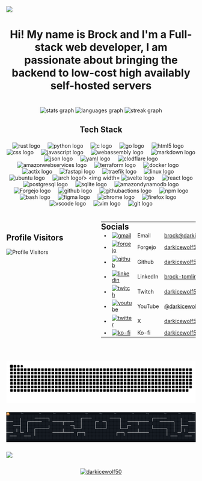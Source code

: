 <div>
  <img style="100%" src="https://capsule-render.vercel.app/api?type=waving&height=100&section=header&reversal=false&fontSize=70&fontColor=FFFFFF&fontAlign=50&fontAlignY=50&stroke=-&descSize=20&descAlign=50&descAlignY=50&theme=tokyonight"  />
</div>

###

<h1 align="center">Hi! My name is Brock and I'm a Full-stack web developer, I am passionate about bringing the backend to low-cost high availably self-hosted servers</h1>

###

<br clear="both">

<div align="center">
  <img src="https://github-readme-stats.vercel.app/api?username=darkicewolf50&hide_title=false&hide_rank=false&show_icons=true&include_all_commits=true&count_private=true&disable_animations=false&theme=dracula&locale=en&hide_border=true" height="150" alt="stats graph"  />
  <img src="https://github-readme-stats.vercel.app/api/top-langs?username=darkicewolf50&locale=en&hide_title=false&layout=compact&card_width=320&langs_count=6&theme=dracula&hide_border=true&order=2" height="160" alt="languages graph"  />
  <img src="https://streak-stats.demolab.com?user=darkicewolf50&locale=en&mode=weekly&theme=dracula&hide_border=true&border_radius=5&order=3" height="150" alt="streak graph"  />
</div>

###

<h2 align="center">Tech Stack</h2>

###

<div align="center">
    <img src="https://skillicons.dev/icons?i=rust" height="60" alt="rust logo"  />
    <img width="12" />
    <img src="https://skillicons.dev/icons?i=py" height="60" alt="python logo"  />
    <img width="12" />
    <img src="https://cdn.jsdelivr.net/gh/devicons/devicon/icons/c/c-original.svg" height="60" alt="c logo"  />
    <img width="12" />
    <img src="https://cdn.jsdelivr.net/gh/devicons/devicon/icons/go/go-original.svg" height="60" alt="go logo"  />
    <img width="12" />
    <img src="https://skillicons.dev/icons?i=html" height="60" alt="html5 logo"  />
    <img width="12" />
    <img src="https://cdn.jsdelivr.net/gh/devicons/devicon/icons/css3/css3-original.svg" height="60" alt="css logo"  />
    <img width="12" />
    <img src="https://skillicons.dev/icons?i=js" height="60" alt="javascript logo"  />
    <img width="12" />
    <img src="https://skillicons.dev/icons?i=wasm" height="60" alt="webassembly logo"  />
    <img width="12" />
    <img src="https://skillicons.dev/icons?i=md" height="60" alt="markdown logo" />
    <img width="12" />
    <img src="https://cdn.jsdelivr.net/gh/devicons/devicon@latest/icons/json/json-original.svg" height="60" alt="json logo" />
    <img width="12" />
    <img src="https://cdn.jsdelivr.net/gh/devicons/devicon@latest/icons/yaml/yaml-original.svg" height="60" alt="yaml logo" />
    <img width="12" />        
    <img src="https://cdn.jsdelivr.net/gh/devicons/devicon@latest/icons/cloudflare/cloudflare-original.svg" height="60" alt="clodflare logo" />
    <img width="12" />
    <img src="https://skillicons.dev/icons?i=aws" height="60" alt="amazonwebservices logo"  />
    <img width="12" />
    <img src="https://cdn.jsdelivr.net/gh/devicons/devicon/icons/terraform/terraform-original.svg" height="60" alt="terraform logo"  />
    <img width="12" />
    <img src="https://skillicons.dev/icons?i=docker" height="60" alt="docker logo"  />
    <img width="12" />
    <img src="https://skillicons.dev/icons?i=actix" height="60" alt="actix logo"  />
    <img width="12" />
    <img src="https://cdn.jsdelivr.net/gh/devicons/devicon/icons/fastapi/fastapi-original.svg" height="60" alt="fastapi logo"  />
    <img width="12" />
    <img src="https://cdn.jsdelivr.net/gh/devicons/devicon@latest/icons/traefikproxy/traefikproxy-original.svg"  height="60" alt="traefik logo" />
    <img width="12" />     
    <img src="https://skillicons.dev/icons?i=linux" height="60" alt="linux logo"  />
    <img width="12" />
    <img src="https://cdn.jsdelivr.net/gh/devicons/devicon@latest/icons/ubuntu/ubuntu-original.svg" height="60" alt="ubuntu logo"  />
    <img width="12" />
    <img src="https://cdn.jsdelivr.net/gh/devicons/devicon@latest/icons/archlinux/archlinux-original.svg" height="60" alt="arch logo/>
    <img width="12" />
    <img src="https://skillicons.dev/icons?i=svelte" height="60" alt="svelte logo"  />
    <img width="12" />
    <img src="https://skillicons.dev/icons?i=react" height="60" alt="react logo"  />
    <img width="12" />
    <img src="https://skillicons.dev/icons?i=postgres" height="60" alt="postgresql logo"  />
    <img width="12" />
    <img src="https://cdn.jsdelivr.net/gh/devicons/devicon/icons/sqlite/sqlite-original.svg" height="60" alt="sqlite logo"  />
    <img width="12" />
    <img src="https://skillicons.dev/icons?i=dynamodb" height="60" alt="amazondynamodb logo"  />
    <img width="12" />
    <img src="https://cdn.jsdelivr.net/gh/devicons/devicon@latest/icons/forgejo/forgejo-original.svg" height="60" alt="Forgejo logo" />
    <img width="12" />   
    <img src="https://skillicons.dev/icons?i=github" height="60" alt="github logo" />
    <img width="12" />
    <img src="https://skillicons.dev/icons?i=githubactions" height="60" alt="githubactions logo"  />
    <img width="12" />
    <img src="https://cdn.jsdelivr.net/gh/devicons/devicon@latest/icons/npm/npm-original.svg" height="60" alt="npm logo"/>   
    <img src="https://skillicons.dev/icons?i=bash" height="60" alt="bash logo"  />
    <img width="12" />
    <img src="https://cdn.jsdelivr.net/gh/devicons/devicon/icons/figma/figma-original.svg" height="60" alt="figma logo"  />
    <img width="12" />
    <img src="https://cdn.jsdelivr.net/gh/devicons/devicon@latest/icons/chrome/chrome-original.svg" height="60" alt="chrome logo" />
    <img width="12" />
    <img src="https://cdn.jsdelivr.net/gh/devicons/devicon/icons/firefox/firefox-original.svg" height="60" alt="firefox logo"  />
    <img width="12" />
    <img src="https://skillicons.dev/icons?i=vscode" height="60" alt="vscode logo"  />
    <img width="12" />
    <img src="https://skillicons.dev/icons?i=vim" height="60" alt="vim logo"  />
    <img width="12" />
    <img src="https://skillicons.dev/icons?i=git" height="60" alt="git logo"  />
</div>

###

<br clear="both">
<div style="display: flex; align-items: flex-start; justify-content: space-between; column-gap:2svb;">

  <!-- Profile Visitors on the left -->
  <div style="flex: 1; max-width: 50%;">
    <h2>Profile Visitors</h2>
    <img src="https://count.getloli.com/@:darkicewolf50?theme=rule34&padding=7&scale=1&align=top&pixelated=1&darkmode=auto" alt="Profile Visitors" />
  </div>

  <!-- Social links on the right -->
  <div style="flex: 1; max-width: 50%;">
    <table style="border-collapse: collapse; margin: 0; padding: 0; width: 100%;">
        <!-- Header as first row -->
        <tr>
            <td colspan="4" style="text-align: left; padding: 0;">
            <h2 style="margin: 0;">Socials</h2>
            </td>
        </tr>
        <!-- Hidden row for spacing (optional) -->
        <tr style="display:none;">
            <td>&nbsp;</td>
            <td>Icon</td>
            <td>Name</td>
            <td>Link/Value</td>
        </tr>
        <!-- Social links -->
        <tr>
            <td>•</td>
            <td><a href="mailto:brock@darkicewolf50.dev" target="_blank" rel="me"><img src="https://raw.githubusercontent.com/maurodesouza/profile-readme-generator/master/src/assets/icons/social/gmail/default.svg" width="32" height="32" alt="gmail" /></a></td>
            <td>Email</td>
            <td><a href="mailto:brock@darkicewolf50.dev">brock@darkicewolf50.dev</a></td>
        </tr>
        <tr>
            <td>•</td>
            <td>
                <a href="https://forge.ucalgarybaja.ca/darkicewolf50" target="_blank" rel="me">
                    <img src="https://cdn.jsdelivr.net/gh/devicons/devicon@latest/icons/forgejo/forgejo-original.svg" width="32" height="32" alt="forgejo" />
                </a>
            </td>
            <td>Forgejo</td>
            <td><a href="https://forge.ucalgarybaja.ca/darkicewolf50">darkicewolf50</a></td>
        </tr>        
        <tr>
            <td>•</td>
            <td>
                <a href="https://github.com/darkicewolf50" target="_blank" rel="me">
                    <img src="https://cdn.jsdelivr.net/gh/devicons/devicon@latest/icons/github/github-original.svg" width="32" height="32" alt="github" />
                </a>
            </td>
            <td>Github</td>
            <td><a href="https://github.com/darkicewolf50">darkicewolf50</a></td>
        </tr>
        <tr>
            <td>•</td>
            <td><a href="https://www.linkedin.com/in/brock-tomlinson" target="_blank"><img src="https://raw.githubusercontent.com/maurodesouza/profile-readme-generator/master/src/assets/icons/social/linkedin/default.svg" width="32" height="32" alt="linkedin" /></a></td>
            <td>LinkedIn</td>
            <td><a href="https://www.linkedin.com/in/brock-tomlinson">brock-tomlinson</a></td>
        </tr>
        <tr>
            <td>•</td>
            <td><a href="https://www.twitch.tv/darkicewolf50" target="_blank"><img src="https://raw.githubusercontent.com/maurodesouza/profile-readme-generator/master/src/assets/icons/social/twitch/default.svg" width="32" height="32" alt="twitch" /></a></td>
            <td>Twitch</td>
            <td><a href="https://www.twitch.tv/darkicewolf50">darkicewolf50</a></td>
        </tr>
        <tr>
            <td>•</td>
            <td><a href="https://www.youtube.com/@darkicewolf50" target="_blank"><img src="https://raw.githubusercontent.com/maurodesouza/profile-readme-generator/master/src/assets/icons/social/youtube/default.svg" width="32" height="32" alt="youtube" /></a></td>
            <td>YouTube</td>
            <td><a href="https://www.youtube.com/@darkicewolf50">@darkicewolf50</a></td>
        </tr>
        <tr>
            <td>•</td>
            <td><a href="https://x.com/darkicewolf50" target="_blank" rel="me">
            <img src="https://cdn.jsdelivr.net/gh/devicons/devicon@latest/icons/twitter/twitter-original.svg" width="32" height="32" alt="twitter" /></a></td>
            <td>X</td>
            <td><a href="https://x.com/darkicewolf50">darkicewolf50</a></td>
        </tr>
        <tr>
            <td>•</td>
            <td><a href="https://ko-fi.com/darkicewolf50" target="_blank"><img src="https://raw.githubusercontent.com/maurodesouza/profile-readme-generator/master/src/assets/icons/social/ko-fi/default.svg" width="32" height="32" alt="ko-fi" /></a></td>
            <td>Ko-fi</td>
            <td><a href="https://ko-fi.com/darkicewolf50">darkicewolf50</a></td>
        </tr>
    </table>
  </div>

</div>

###

<br clear="both">

###

<picture>
  <source media="(prefers-color-scheme: dark)" srcset="https://raw.githubusercontent.com/darkicewolf50/darkicewolf50/output/github-snake-dark.svg" />
  <source media="(prefers-color-scheme: light)" srcset="https://raw.githubusercontent.com/darkicewolf50/darkicewolf50/output/github-snake.svg" />
  <img alt="github-snake" src="https://raw.githubusercontent.com/darkicewolf50/darkicewolf50/output/github-snake-dark.svg" />
</picture>

###

<picture>
  <source media="(prefers-color-scheme: dark)" srcset="https://raw.githubusercontent.com/darkicewolf50/darkicewolf50/output/pacman-contribution-graph-dark.svg">
  <source media="(prefers-color-scheme: light)" srcset="https://raw.githubusercontent.com/darkicewolf50/darkicewolf50/output/pacman-contribution-graph.svg">
  <img alt="pacman contribution graph" src="https://raw.githubusercontent.com/darkicewolf50/darkicewolf50/output/pacman-contribution-graph-dark.svg">
</picture>

###

<div>
  <img style="100%" src="https://capsule-render.vercel.app/api?type=waving&height=100&section=header&reversal=false&text=Support&fontSize=70&fontColor=800080&fontAlign=50&fontAlignY=50&stroke=-&animation=fadeIn&descSize=20&descAlign=50&descAlignY=50&textBg=false&theme=tokyonight"  />
</div>

###

<p align="center">
    <a href="https://ko-fi.com/darkicewolf50">
        <img align="center" src="https://cdn.ko-fi.com/cdn/kofi3.png?v=3" height="50" width="210" alt="darkicewolf50" />
    </a>
</p>
